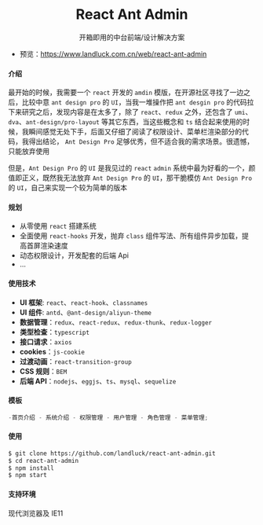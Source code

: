 <h1 align="center">React Ant Admin</h1>

<div align="center">开箱即用的中台前端/设计解决方案</div>

- 预览：https://www.landluck.com.cn/web/react-ant-admin

#### 介绍

最开始的时候，我需要一个 `react` 开发的 `amdin` 模版，在开源社区寻找了一边之后，比较中意 `ant design pro` 的 `UI`，当我一堆操作把 `ant desgin pro` 的代码拉下来研究之后，发现内容是在太多了，除了 `react`、`redux` 之外，还包含了 `umi`、`dva`、`ant-design/pro-layout` 等其它东西，当这些概念和 `ts` 结合起来使用的时候，我瞬间感觉无处下手，后面又仔细了阅读了权限设计、菜单栏渲染部分的代码，我得出结论， `Ant Design Pro` 足够优秀，但不适合我的需求场景。很遗憾，只能放弃使用

但是，`Ant Design Pro` 的 `UI` 是我见过的 `react` `admin` 系统中最为好看的一个，颜值即正义，既然我无法放弃 `Ant Design Pro` 的 `UI`，那干脆模仿 `Ant Design Pro` 的 `UI`，自己来实现一个较为简单的版本

#### 规划

- 从零使用 `react` 搭建系统
- 全面使用 `react-hooks` 开发，抛弃 `class` 组件写法、所有组件异步加载，提高首屏渲染速度
- 动态权限设计，开发配套的后端 Api
- ...

#### 使用技术

- **UI 框架**: `react`、`react-hook`、`classnames`
- **UI 组件**: `antd`、`@ant-design/aliyun-theme`
- **数据管理**：`redux`、`react-redux`、`redux-thunk`、`redux-logger`
- **类型检查**：`typescript`
- **接口请求**：`axios`
- **cookies**：`js-cookie`
- **过渡动画**：`react-transition-group`
- **CSS 规则**：`BEM`
- **后端 API**：`nodejs`、`eggjs`、`ts`、`mysql`、`sequelize`

#### 模板

```js
-首页介绍 - 系统介绍 - 权限管理 - 用户管理 - 角色管理 - 菜单管理;
```

#### 使用

```bash
$ git clone https://github.com/landluck/react-ant-admin.git
$ cd react-ant-admin
$ npm install
$ npm start

```

#### 支持环境

现代浏览器及 IE11
